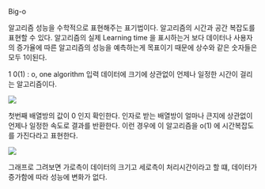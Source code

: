 Big-o

알고리즘 성능을 수학적으로 표현해주는 표기법이다.
알고리즘의 시간과 공간 복잡도를 표현할 수 있다.
알고리즘의 실제 Learning time 을 표시하는거 보다 데이터나 사용자의 증가율에 따른 알고리즘의 성능을 예측하는게 목표이기 때문에 상수와 같은 숫자들은 모두 1이된다.

1 0(1) : o, one algorithm
입력 데이터에 크기에 상관없이 언제나 일정한 시간이 걸리는 알고리즘이다.

![](https://images.velog.io/images/matt85kim53/post/4edaaeb1-56a5-4618-8a0e-efab41b94403/image.png)

첫번째 배열방의 값이 0 인지 확인한다.
인자로 받는 배열방이 얼마나 큰지에 상관없이 언제나 일정한 속도로 결과를 반환한다.
이런 경우에 이 알고리즘을 o(1) 에 시간복잡도를 가진다라고 표현한다.

![](https://images.velog.io/images/matt85kim53/post/101e726a-5b09-4e61-b5f4-2c64bf4b483d/image.png)

그래프로 그려보면
가로측이 데이터의 크기고
세로측이 처리시간이라고 할 떄,
데이터가 증가함에 따라 성능에 변화가 없다.
